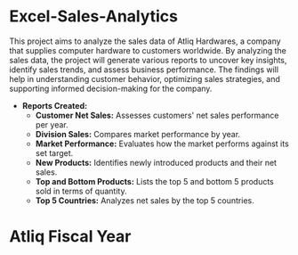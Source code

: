 # Excel-Sales-Analytics

This project aims to analyze the sales data of Atliq Hardwares, a company that supplies computer hardware to customers worldwide. By analyzing the sales data, the project will generate various reports to uncover key insights, identify sales trends, and assess business performance. The findings will help in understanding customer behavior, optimizing sales strategies, and supporting informed decision-making for the company.


- **Reports Created:**
  - **Customer Net Sales:** Assesses customers' net sales performance per year.
  - **Division Sales:** Compares market performance by year.
  - **Market Performance:** Evaluates how the market performs against its set target.
  - **New Products:** Identifies newly introduced products and their net sales.
  - **Top and Bottom Products:** Lists the top 5 and bottom 5 products sold in terms of quantity.
  - **Top 5 Countries:** Analyzes net sales by the top 5 countries.


# Atliq Fiscal Year
